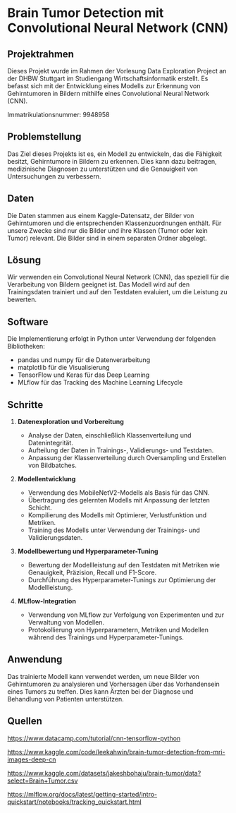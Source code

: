 # Brain Tumor Detection mit Convolutional Neural Network (CNN)

## Projektrahmen
Dieses Projekt wurde im Rahmen der Vorlesung Data Exploration Project an der DHBW Stuttgart im Studiengang Wirtschaftsinformatik erstellt. Es befasst sich mit der Entwicklung eines Modells zur Erkennung von Gehirntumoren in Bildern mithilfe eines Convolutional Neural Network (CNN). 

Immatrikulationsnummer: 9948958

## Problemstellung
Das Ziel dieses Projekts ist es, ein Modell zu entwickeln, das die Fähigkeit besitzt, Gehirntumore in Bildern zu erkennen. Dies kann dazu beitragen, medizinische Diagnosen zu unterstützen und die Genauigkeit von Untersuchungen zu verbessern.

## Daten
Die Daten stammen aus einem Kaggle-Datensatz, der Bilder von Gehirntumoren und die entsprechenden Klassenzuordnungen enthält. Für unsere Zwecke sind nur die Bilder und ihre Klassen (Tumor oder kein Tumor) relevant. Die Bilder sind in einem separaten Ordner abgelegt.

## Lösung
Wir verwenden ein Convolutional Neural Network (CNN), das speziell für die Verarbeitung von Bildern geeignet ist. Das Modell wird auf den Trainingsdaten trainiert und auf den Testdaten evaluiert, um die Leistung zu bewerten.

## Software
Die Implementierung erfolgt in Python unter Verwendung der folgenden Bibliotheken:
- pandas und numpy für die Datenverarbeitung
- matplotlib für die Visualisierung
- TensorFlow und Keras für das Deep Learning
- MLflow für das Tracking des Machine Learning Lifecycle

## Schritte

1. **Datenexploration und Vorbereitung**
   - Analyse der Daten, einschließlich Klassenverteilung und Datenintegrität.
   - Aufteilung der Daten in Trainings-, Validierungs- und Testdaten.
   - Anpassung der Klassenverteilung durch Oversampling und Erstellen von Bildbatches.

2. **Modellentwicklung**
   - Verwendung des MobileNetV2-Modells als Basis für das CNN.
   - Übertragung des gelernten Modells mit Anpassung der letzten Schicht.
   - Kompilierung des Modells mit Optimierer, Verlustfunktion und Metriken.
   - Training des Modells unter Verwendung der Trainings- und Validierungsdaten.

3. **Modellbewertung und Hyperparameter-Tuning**
   - Bewertung der Modellleistung auf den Testdaten mit Metriken wie Genauigkeit, Präzision, Recall und F1-Score.
   - Durchführung des Hyperparameter-Tunings zur Optimierung der Modellleistung.

4. **MLflow-Integration**
   - Verwendung von MLflow zur Verfolgung von Experimenten und zur Verwaltung von Modellen.
   - Protokollierung von Hyperparametern, Metriken und Modellen während des Trainings und Hyperparameter-Tunings.

## Anwendung
Das trainierte Modell kann verwendet werden, um neue Bilder von Gehirntumoren zu analysieren und Vorhersagen über das Vorhandensein eines Tumors zu treffen. Dies kann Ärzten bei der Diagnose und Behandlung von Patienten unterstützen.

## Quellen

https://www.datacamp.com/tutorial/cnn-tensorflow-python

https://www.kaggle.com/code/leekahwin/brain-tumor-detection-from-mri-images-deep-cn

https://www.kaggle.com/datasets/jakeshbohaju/brain-tumor/data?select=Brain+Tumor.csv

https://mlflow.org/docs/latest/getting-started/intro-quickstart/notebooks/tracking_quickstart.html


